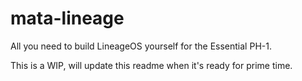 # mata-lineage
All you need to build LineageOS yourself for the Essential PH-1.

This is a WIP, will update this readme when it's ready for prime time.
